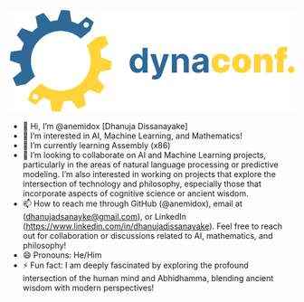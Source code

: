 <p align="center">
  <a href="https://dynaconf.com"><img src="https://github.com/dynaconf/dynaconf/raw/master/docs/img/logo_400.svg?sanitize=true" alt="Dynaconf" width="600px"></a>
</p>

- 👋 Hi, I’m @anemidox [Dhanuja Dissanayake]
- 👀 I’m interested in AI, Machine Learning, and Mathematics!
- 🌱 I’m currently learning Assembly (x86)
- 💞️ I’m looking to collaborate on AI and Machine Learning projects, particularly in the areas of natural language processing or predictive modeling. I’m also         interested in working on projects that explore the intersection of technology and philosophy, especially those that incorporate aspects of cognitive science or ancient wisdom.
- 📫 How to reach me through GitHub (@anemidox), email at (dhanujadsanayke@gmail.com), or LinkedIn (https://www.linkedin.com/in/dhanujadissanayake). Feel free to reach out for    collaboration or discussions related to AI, mathematics, and philosophy!
- 😄 Pronouns: He/Him
- ⚡ Fun fact: I am deeply fascinated by exploring the profound intersection of the human mind and Abhidhamma, blending ancient wisdom with modern perspectives!

<!---
anemidox/anemidox is a ✨ special ✨ repository because its `README.md` (this file) appears on your GitHub profile.
You can click the Preview link to take a look at your changes.
--->
